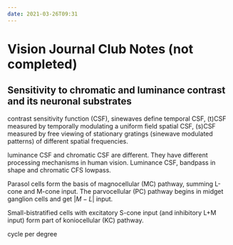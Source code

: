 ```yaml
---
date: 2021-03-26T09:31
---
```


# Vision Journal Club Notes (not completed)

## Sensitivity to chromatic and luminance contrast and its neuronal substrates

contrast sensitivity function (CSF), sinewaves define
temporal CSF, (t)CSF measured by temporally modulating a uniform field
spatial CSF, (s)CSF measured by free viewing of stationary gratings (sinewave modulated patterns) of different spatial frequencies.

luminance CSF and chromatic CSF are different. They have different processing mechanisms in human vision. Luminance CSF, bandpass in shape and chromatic CFS lowpass.

Parasol cells form the basis of magnocellular (MC) pathway, summing L-cone and M-cone input.
The parvocellular (PC) pathway begins in midget ganglion cells and get $|M-L|$ input.

Small-bistratified cells with excitatory S-cone input (and inhibitory L+M input) form part of koniocellular (KC) pathway.

cycle per degree

